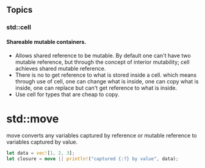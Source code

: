 ## Topics 

### std::cell

#### Shareable mutable containers.

- Allows shared reference to be mutable. By default one can't have two mutable reference, but through the concept of interior mutability; cell achieves shared mutable reference.
- There is no to get reference to what is stored inside a cell. which means through use of cell, one can change what is inside, one can copy what is inside, one can replace but can't get reference to what is inside.
- Use cell for types that are cheap to copy. 


# std::move

move converts any variables captured by reference or mutable reference to variables captured by value.

```Rust
let data = vec![1, 2, 3];
let closure = move || println!("captured {:?} by value", data);
```